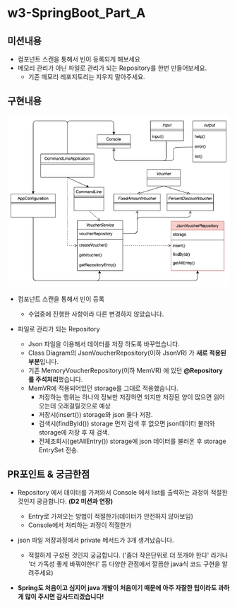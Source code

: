 # w3-SpringBoot_Part_A

## 미션내용
- 컴포넌트 스캔을 통해서 빈이 등록되게 해보세요
- 메모리 관리가 아닌 파일로 관리가 되는 Repository를 한번 만들어보세요.
  - 기존 메모리 레포지토리는 지우지 말아주세요.

## 구현내용

![Class Diagram D3](/img/orderproject_D3.png)

- 컴포넌트 스캔을 통해서 빈이 등록
  - 수업중에 진행한 사항이라 다른 변경하지 않았습니다.

- 파일로 관리가 되는 Repository
  - Json 파일을 이용해서 데이터를 저장 하도록 바꾸었습니다.
  - Class Diagram의 JsonVoucherRepository(이하 JsonVR) 가 **새로 적용된 부분**입니다.
  - 기존 MemoryVoucherRepository(이하 MemVR) 에 있던 **@Repository 를 주석처리**했습니다.
  - MemVR에 적용되어있던 storage를 그대로 적용했습니다. 
    - 저장하는 행위는 하나의 정보만 저장하면 되지만 저장된 양이 많으면 읽어오는데 오래걸릴것으로 예상
    - 저장시(insert()) storage와 json 둘다 저장.
    - 검색시(findById()) storage 먼저 검색 후 없으면 json데이터 불러와 storage에 저장 후 재 검색.
    - 전체조회시(getAllEntry()) storage에 json 데이터를 불러온 후 storage EntrySet 전송.

## PR포인트 & 궁금한점

- Repository 에서 데이터를 가져와서 Console 에서 list를 출력하는 과정이 적절한것인지 궁금합니다. **(D2 미션과 연장)**
  - Entry로 가져오는 방법이 적절한가(데이터가 안전하지 않아보임)
  - Console에서 처리하는 과정이 적절한가

- json 파일 저장과정에서 private 메서드가 3개 생겨났습니다. 
  - 적절하게 구성된 것인지 궁금합니다. ('좀더 작은단위로 더 쪼개야 한다' 라거나 '더 가독성 좋게 바꿔야한다' 등 다양한 관점에서 깔끔한 java식 코드 구현을 알려주세요)

- **Spring도 처음이고 심지어 java 개발이 처음이기 때문에 아주 자잘한 팁이라도 과하게 많이 주시면 감사드리겠습니다!**
